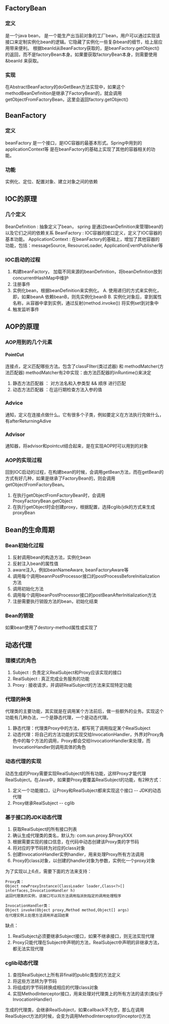 ## FactoryBean 
### 定义
是一个java bean， 是一个能生产出当前对象的工厂bean，用户可以通过实现该接口来定制实例化bean的逻辑。它隐藏了实例化一些复杂bean的细节，给上层应用带来便利。
根据beanId从BeanFactory获取的，是beanFactory.getObject()的返回，而不是factoryBean本身。如果要获取factoryBean本身，则需要使用 &beanId 来获取。
### 实现
在AbstractBeanFactory的doGetBean方法实现中，如果这个methodBeanDefinition是继承了FactoryBean的，就会调用getObjectFromFactoryBean，这里会返回factory.getObject()

## BeanFactory
### 定义
beanFactory 是一个接口，是IOC容器的最基本形式。Spring中用到的applicationContext等 
是在beanFactory的基础上实现了其他的容器相关的功能。
### 功能
实例化、定位、配置对象、建立对象之间的依赖

## IOC的原理
### 几个定义
BeanDefinition : 抽象定义了bean， spring 是通过beanDefinition来管理bean的以及它们之间的依赖关系
BeanFactory : IOC容器的接口定义，定义了IOC容器的基本功能。
ApplicationContext : 在beanFactory的基础上，增加了其他容器的功能，包括：messageSource, ResourceLoader, ApplicationEventPublisher等

### IOC启动的过程

1. 构建beanFactory， 加载不同来源的beanDefinition，将beanDefinition放到concurrentHashMap中维护
2. 注册事件
3. 实例化bean，根据beanDefinition来实例化。
	A. 使用递归的方式来实例化，即，如果beanA 依赖beanB，则先实例化beanB
	B. 实例化对象后，拿到属性名称，从容器中拿到实例，通过反射(method.invoke()) 将实例set到对象中
4. 触发监听事件

## AOP的原理
### AOP用到的几个元素
#### PointCut 
连接点，定义匹配哪些方法。包含了classFIlter(类过滤器) 和 methodMatcher(方法匹配器)
methodMatcher有2中实现：由方法匹配器的inRuntime()来决定
1. 静态方法匹配器 ： 对方法名和入参类型 && 顺序 进行匹配
2. 动态方法匹配器 ：在运行期检查方法入参的值

### Advice
通知，定义在连接点做什么。它有很多个子类，例如要定义在方法执行完做什么，有afterReturningAdive

### Advisor
通知器，将advisor和pointcut结合起来，是在实现AOP时可以用到的对象

### AOP的实现过程
回到IOC启动的过程，在构建bean的时候，会调用getBean方法，而在getBean的方式有好几种，如果是继承了FactoryBean的，则会调用getObjectFromFactoryBean。
1. 在执行getObjectFromFactoryBean时，会调用ProxyFactoryBean.getObject
2. 在执行getObject时会创建proxy，根据配置，选择cglib/jdk的方式来生成proxyBean

## Bean的生命周期
### Bean初始化过程
1. 反射调用bean的构造方法，实例化bean
2. 反射注入bean的属性值
3. aware注入，例如beanNameAware, beanFactoryAware等
4. 调用每个调用beannPostProcessor接口的postProcessBeforeInitialization方法
5. 调用初始化方法
6. 调用每个调用beanPostProcessor接口的postBeanAfterInitialization方法
7. 注册需要执行销毁方法的bean，初始化结束

### Bean的销毁
如果bean使用了destory-method属性或实现了

## 动态代理
### 理模式的角色
1. Subject : 负责定义RealSubject和Proxy应该实现的接口   
2. RealSubject : 真正完成业务服务的功能
3. Proxy : 接收请求，并调研RealSubject的方法来实现特定功能

### 代理的种类
代理类的主要功能，其实就是在调用某个方法前后，做一些额外的业务。实现这个功能有几种办法，一个是静态代理，一个是动态代理。

1. 静态代理：代理类Proxy中的方法，都写死了调用指定某个RealSubject
2. 动态代理：将自己的方法功能的实现交给InvocationHandler，外界对Proxy角色中的每个方法的调用，Proxy都会交给InvocationHandler来处理，而InvocationHandler则调用具体的角色

### 动态代理的实现
动态生成的Proxy需要实现RealSubject的所有功能，这样Proxy才能代理RealSubject。在Java中，如果要Proxy要覆盖RealSubject的功能，有2种方式：
1. 定义一个功能接口，让Proxy和RealSubject都来实现这个接口 -- JDK的动态代理
2. Proxy继承RealSubject -- cglib

### 基于接口的JDK动态代理
1. 获取RealSubject的所有接口列表
2. 确认生成代理类的类名，默认为: com.sun.proxy.$ProxyXXX
3. 根据需要实现的接口信息，在代码中动态创建该Proxy类的字节码
4. 将对应的字节码转为对应的class对象
5. 创建InvocationHandler实例handler，用来处理Proxy所有方法调用
6. Proxy的class对象，以创建的handler对象为参数，实例化一个proxy对象

为了实现以上6点，需要下面的方法来支持：
```
Proxy类：
Object newProxyInstance(ClassLoader loader,Class<?>[] interfaces,InvocationHandler h)
返回代理类的实例，该接口可以将方法调用指派到指定的调用处理程序
```
```
InvocationHandler类：
Object invoke(Object proxy,Method method,Object[] args)
在代理实例上处理方法调用并返回结果
```

缺点：
1. RealSubject必须要继承Subject接口，如果不继承接口，则无法实现代理
2. Proxy只能代理在Subject中声明的方法，RealSubject中声明的非继承方法，都无法实现代理

###  cglib动态代理
1. 查找RealSubject上所有非final的public类型的方法定义
2. 将这些方法转为字节码
3. 将组成的字节码转换成相应的代理class对象
4. 实现MethodInterceptor接口，用来处理对代理类上的所有方法的请求(类似于InvocationHandler)

生成的代理类，会继承RealSubject，如果callback不为空，那么在调用RealSubject方法的时候，会变为调用MethodInterceptor的inceptor()方法





























